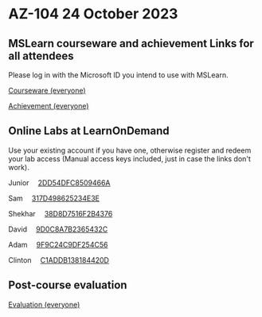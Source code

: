 
# AZ-104 24 October 2023

## MSLearn courseware and achievement Links for all attendees

Please log in with the Microsoft ID you intend to use with MSLearn.

[Courseware (everyone)](https://learn.microsoft.com/training/courses/az-104t00?WT.mc_id=ilt_partner_webpage_wwl&ocid=4232190#study-guide)

[Achievement (everyone)](https://learn.microsoft.com/en-us/users/me/achievements?WT.mc_id=ilt_partner_webpage_wwl&ocid=4232190&redeem=5JK8YQ)

## Online Labs at LearnOnDemand

Use your existing account if you have one, otherwise register and redeem your lab access (Manual access keys included, just in case the links don't work).

Junior &emsp;[2DD54DFC8509466A](https://auldhouse.learnondemand.net/ClassEnrollmentTrainingKey/516098)

Sam &emsp;[317D498625234E3E](https://auldhouse.learnondemand.net/ClassEnrollmentTrainingKey/516103)

Shekhar &emsp;[38D8D7516F2B4376](https://auldhouse.learnondemand.net/ClassEnrollmentTrainingKey/516102)

David &emsp;[9D0C8A7B2365432C](https://auldhouse.learnondemand.net/ClassEnrollmentTrainingKey/516101)

Adam &emsp;[9F9C24C9DF254C56](https://auldhouse.learnondemand.net/ClassEnrollmentTrainingKey/516100)

Clinton &emsp;[C1ADDB138184420D](https://auldhouse.learnondemand.net/ClassEnrollmentTrainingKey/516099)

## Post-course evaluation

[Evaluation (everyone)](https://www.metricsthatmatter.com/auldct47)
